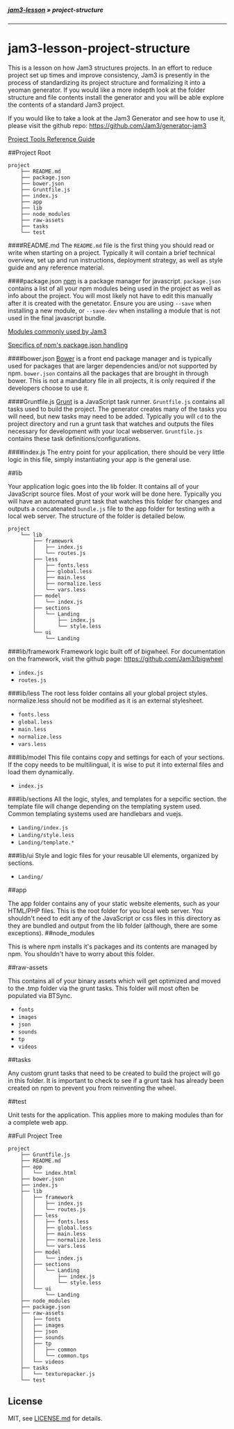 ##### [jam3-lesson](https://github.com/Jam3/jam3-lesson) » project-structure

---

# jam3-lesson-project-structure


This is a lesson on how Jam3 structures projects. In an effort to reduce project set up times and improve consistency, Jam3 is presently in the process of standardizing its project structure and formalizing it into a yeoman generator. If you would like a more indepth look at the folder structure and file contents install the generator and you will be able explore the contents of a standard Jam3 project.

If you would like to take a look at the Jam3 Generator and see how to use it, please visit the github repo: https://github.com/Jam3/generator-jam3

[Project Tools Reference Guide](https://github.com/Jam3/tech-we-use/blob/master/toolsProject.md)


<a name="readme"></a>
##Project Root

```
project
    ├── README.md
    ├── package.json
    ├── bower.json    
    ├── Gruntfile.js
    ├── index.js
    ├── app
    ├── lib
    ├── node_modules   
    ├── raw-assets    
    ├── tasks
    └── test
```
<a name="readme"></a>
####README.md
The `README.md` file is the first thing you should read or write when starting on a project. Typically it will contain a brief technical overview, set up and run instructions, deployment strategy, as well as style guide and any reference material.

<a name="packagejson"></a>
####package.json
[npm](https://www.npmjs.com/) is a package manager for javascript. `package.json` contains a list of all your npm modules being used in the project as well as info about the project. You will most likely not have to edit this manually after it is created with the genetator. Ensure you are using `--save` when installing a new module, or `--save-dev` when installing a module that is not used in the final javascript bundle. 

[Modules commonly used by Jam3](https://github.com/Jam3/tech-we-use/blob/master/modules.md)

[Specifics of npm's package.json handling](https://docs.npmjs.com/files/package.json")

<a name="bowerjson"></a>
####bower.json
[Bower](http://bower.io/) is a front end package manager and is typically used for packages that are larger dependencies and/or not supported by npm. `bower.json` contains all the packages that are brought in through bower. This is not a mandatory file in all projects, it is only required if the developers choose to use it.



<a name="gruntfile"></a>
####Gruntfile.js
[Grunt](http://gruntjs.com/) is a JavaScript task runner. `Gruntfile.js` contains all tasks used to build the project. The generator creates many of the tasks you will need, but new tasks may need to be added. Typically you will `cd` to the project directory and run a grunt task that watches and outputs the files necessary for development with your local webserver. `Gruntfile.js` contains these task definitions/configurations.

<a name="gruntfileex"></a>
####index.js
The entry point for your application, there should be very little logic in this file, simply instantiating your app is the general use.

<a name="lib"></a>
##lib

Your application logic goes into the lib folder. It contains all of your JavaScript source files. Most of your work will be done here. Typically you will have an automated grunt task that watches this folder for changes and outputs a concatenated `bundle.js` file to the app folder for testing with a local web server. The structure of the folder is detailed below.

```
project
    └── lib
        ├── framework
        │   ├── index.js
        │   └── routes.js
        ├── less
        │   ├── fonts.less
        │   ├── global.less
        │   ├── main.less
        │   ├── normalize.less
        │   └── vars.less
        ├── model
        │   └── index.js
        ├── sections
        │   └── Landing
        │       ├── index.js
        │       └── style.less
        └── ui
            └── Landing
```
<a name="framework"></a>
###lib/framework
Framework logic built off of bigwheel. For documentation on the framework, visit the github page: https://github.com/Jam3/bigwheel

* `index.js`
* `routes.js`

<a name="less"></a>
###lib/less
The root less folder contains all your global project styles. normalize.less should not be modified as it is an external stylesheet. 

* `fonts.less`
* `global.less`
* `main.less`
* `normalize.less`
* `vars.less`

<a name="model"></a>
###lib/model
This file contains copy and settings for each of your sections. If the copy needs to be multilingual, it is wise to put it into external files and load them dynamically.

* `index.js`

<a name="sections"></a>
###lib/sections
All the logic, styles, and templates for a sepcific section. the template file will change depending on the templating system used. Common templating systems used are handlebars and vuejs.

* `Landing/index.js`
* `Landing/style.less`
* `Landing/template.*`

<a name="ui"></a>
###lib/ui
Style and logic files for your reusable UI elements, organized by sections.

* `Landing/`

<a name="app"></a>
##app
        
The app folder contains any of your static website elements, such as your HTML/PHP files. This is the root folder for you local web server. You shouldn't need to edit any of the JavaScript or css files in this directory as they are bundled and output from the lib folder (although, there are some exceptions).
<a name="node_modules"></a>
##node_modules

This is where npm installs it's packages and its contents are managed by npm. You shouldn't have to worry about this folder.

<a name="raw-assets"></a>
##raw-assets

This contains all of your binary assets which will get optimized and moved to the .tmp folder via the grunt tasks. This folder will most often be populated via BTSync.

* `fonts`
* `images`
* `json`
* `sounds`
* `tp`
* `videos`

<a name="tasks"></a>
##tasks

Any custom grunt tasks that need to be created to build the project will go in this folder. It is important to check to see if a grunt task has already been created on npm to prevent you from reinventing the wheel.

<a name="test"></a>
##test

Unit tests for the application. This applies more to making modules than for a complete web app.

<a name="fullprojecttree"></a>
##Full Project Tree

```
project
    ├── Gruntfile.js
    ├── README.md
    ├── app
    │   └── index.html
    ├── bower.json    
    ├── index.js
    ├── lib
    │   ├── framework
    │   │   ├── index.js
    │   │   └── routes.js
    │   ├── less
    │   │   ├── fonts.less
    │   │   ├── global.less
    │   │   ├── main.less
    │   │   ├── normalize.less
    │   │   └── vars.less
    │   ├── model
    │   │   └── index.js
    │   ├── sections
    │   │   └── Landing
    │   │       ├── index.js
    │   │       └── style.less
    │   └── ui
    │       └── Landing
    ├── node_modules
    ├── package.json    
    ├── raw-assets
    │   ├── fonts
    │   ├── images
    │   ├── json
    │   ├── sounds
    │   ├── tp
    │   │   ├── common
    │   │   └── common.tps
    │   └── videos    
    ├── tasks
    │   └── texturepacker.js
    └── test
```

## License

MIT, see [LICENSE.md](http://github.com/Jam3/jam3-lesson-project-structure/blob/master/LICENSE.md) for details.

